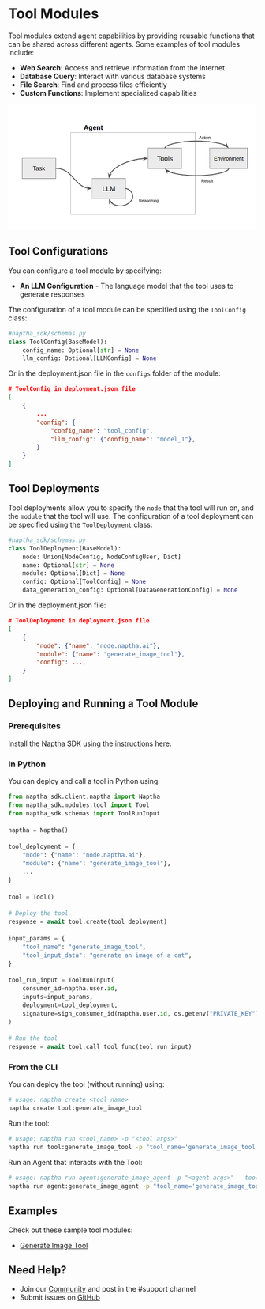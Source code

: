 # Tool Modules

Tool modules extend agent capabilities by providing reusable functions that can be shared across different agents. Some examples of tool modules include:

- **Web Search**: Access and retrieve information from the internet
- **Database Query**: Interact with various database systems
- **File Search**: Find and process files efficiently
- **Custom Functions**: Implement specialized capabilities

![Tool Integration](/img/tool-integration.png)

## Tool Configurations

You can configure a tool module by specifying:

- **An LLM Configuration** - The language model that the tool uses to generate responses

The configuration of a tool module can be specified using the `ToolConfig` class:

```python
#naptha_sdk/schemas.py
class ToolConfig(BaseModel):
    config_name: Optional[str] = None
    llm_config: Optional[LLMConfig] = None
```

Or in the deployment.json file in the `configs` folder of the module:

```json
# ToolConfig in deployment.json file 
[
    {
        ...
        "config": {
            "config_name": "tool_config",
            "llm_config": {"config_name": "model_1"},
        }
    }
]
```

## Tool Deployments

Tool deployments allow you to specify the `node` that the tool will run on, and the `module` that the tool will use. The configuration of a tool deployment can be specified using the `ToolDeployment` class:

```python
#naptha_sdk/schemas.py
class ToolDeployment(BaseModel):
    node: Union[NodeConfig, NodeConfigUser, Dict]
    name: Optional[str] = None
    module: Optional[Dict] = None
    config: Optional[ToolConfig] = None
    data_generation_config: Optional[DataGenerationConfig] = None
```

Or in the deployment.json file:

```json
# ToolDeployment in deployment.json file 
[
    {
        "node": {"name": "node.naptha.ai"},
        "module": {"name": "generate_image_tool"},
        "config": ...,
    }
]
```

## Deploying and Running a Tool Module

### Prerequisites

Install the Naptha SDK using the [instructions here](https://github.com/NapthaAI/naptha-sdk/?tab=readme-ov-file#install).

### In Python

You can deploy and call a tool in Python using:

```python
from naptha_sdk.client.naptha import Naptha
from naptha_sdk.modules.tool import Tool
from naptha_sdk.schemas import ToolRunInput

naptha = Naptha()

tool_deployment = {
    "node": {"name": "node.naptha.ai"},
    "module": {"name": "generate_image_tool"},
    ...
}

tool = Tool()

# Deploy the tool
response = await tool.create(tool_deployment)

input_params = {
    "tool_name": "generate_image_tool",
    "tool_input_data": "generate an image of a cat",
}

tool_run_input = ToolRunInput(
    consumer_id=naptha.user.id,
    inputs=input_params,
    deployment=tool_deployment,
    signature=sign_consumer_id(naptha.user.id, os.getenv("PRIVATE_KEY"))
)

# Run the tool
response = await tool.call_tool_func(tool_run_input)
```

### From the CLI

You can deploy the tool (without running) using:

```bash
# usage: naptha create <tool_name>
naptha create tool:generate_image_tool
```

Run the tool:

```bash
# usage: naptha run <tool_name> -p "<tool args>"
naptha run tool:generate_image_tool -p "tool_name='generate_image_tool' tool_input_data='A beautiful image of a cat'"
```

Run an Agent that interacts with the Tool:

```bash
# usage: naptha run agent:generate_image_agent -p "<agent args>" --tool_nodes "<node_ip>"
naptha run agent:generate_image_agent -p "tool_name='generate_image_tool' tool_input_data='A beautiful image of a cat'" --tool_nodes "node.naptha.ai"
```

## Examples

Check out these sample tool modules:
- [Generate Image Tool](https://github.com/NapthaAI/generate_image_tool)

## Need Help?
- Join our [Community](https://naptha.ai/naptha-community) and post in the #support channel 
- Submit issues on [GitHub](https://github.com/NapthaAI)

